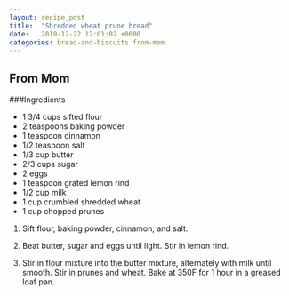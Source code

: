 ```yaml
---
layout: recipe_post
title:  "Shredded wheat prune bread"
date:   2019-12-22 12:01:02 +0000
categories: bread-and-biscuits from-mom
---
```


## From Mom
###Ingredients
* 1 3/4 cups sifted flour
* 2 teaspoons baking powder
* 1 teaspoon cinnamon
* 1/2 teaspoon salt
* 1/3 cup butter
* 2/3 cups sugar
* 2 eggs
* 1 teaspoon grated lemon rind
* 1/2 cup milk
* 1 cup crumbled shredded wheat
* 1 cup chopped prunes


1. Sift flour, baking powder, cinnamon, and salt.


2. Beat butter, sugar and eggs until light. Stir in lemon rind.

3. Stir in flour mixture into the butter mixture, alternately with milk until smooth. Stir in prunes and wheat. Bake at 350F for 1 hour in a greased loaf pan.
